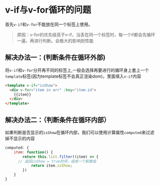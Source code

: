 # v-if与v-for循环的问题

首先`v-if`和`v-for`不能放在同一个标签上使用。

>原因：v-for的优先级高于v-if，当丢在同一个标签时，每一个if都会先循环一遍，再进行判断。会极大的影响到性能

## 解决办法一：(判断条件在循环外部)

将`v-if`和`v-for`分开再不同的标签上,一般会选择再要进行的循环身上套上一个`template`标签(因为template标签不会真正渲染dom)，里面填入`v-if`内容

```html
<template v-if="isShow">
  <div v-for="item in arr" :key="item.id">
    {{item}}
  </div>
</template>
```



## 解决办法二：（判断条件在循环内部）

如果判断是否显示的`isShow`在循环内部，我们可以使用计算属性`computed`来过滤掉不显示的内容

```js
computed: {
	item: function() {
		return this.list.filter((item) => {
      // 返回isShow = true的项，组成一个新数组
			return item.isShow;
		})
	}
}
```

